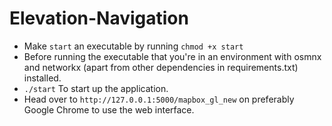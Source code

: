 # Elevation-Navigation

- Make `start` an executable by running `chmod +x start`
- Before running the executable that you're in an environment with osmnx and networkx (apart from other dependencies in requirements.txt) installed. 
- ```./start``` To start up the application. 
- Head over to `http://127.0.0.1:5000/mapbox_gl_new` on preferably Google Chrome to use the web interface. 
